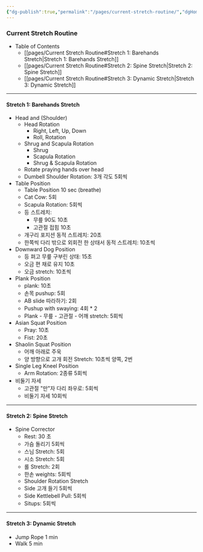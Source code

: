 ```yaml
---
{"dg-publish":true,"permalink":"/pages/current-stretch-routine/","dgHomeLink":true,"dgPassFrontmatter":false}
---
```



### Current Stretch Routine

- Table of Contents
	- [[pages/Current Stretch Routine#Stretch 1: Barehands Stretch|Stretch 1: Barehands Stretch]]
	- [[pages/Current Stretch Routine#Stretch 2: Spine Stretch|Stretch 2: Spine Stretch]]
	- [[pages/Current Stretch Routine#Stretch 3: Dynamic Stretch|Stretch 3: Dynamic Stretch]]
	
<div style="page-break-after: always;"></div>


---

 #### Stretch 1: Barehands Stretch
- Head and (Shoulder)
	- Head Rotation
		- Right, Left, Up, Down
		- Roll, Rotation
	- Shrug and Scapula Rotation
		- Shrug
		- Scapula Rotation
		- Shrug & Scapula Rotation
	- Rotate praying hands over head
	- Dumbell Shoulder Rotation: 3개 각도 5회씩
- Table Position
	- Table Position 10 sec (breathe)
	- Cat Cow: 5회
	- Scapula Rotation: 5회씩
	- 등 스트레치:
		- 무릎 90도 10초
		- 고관절 접힘 10초 
	- 개구리 포지션 동적 스트레치: 20초
	- 한쪽씩 다리 밖으로 외회전 한 상태서 동적 스트레치: 10초씩
- Downward Dog Position 
	- 등 펴고 무릎 구부린 상태: 15초
	- 오금 편 채로 유지 10초
	- 오금 stretch: 10초씩
- Plank Position
	- plank: 10초
	- 손목 pushup: 5회
	- AB slide 따라하기: 2회
	- Pushup with swaying: 4회 * 2
	- Plank - 무릎 - 고관절 - 어깨 stretch: 5회씩
- Asian Squat Position
	- Pray: 10초
	- Fist: 20초
- Shaolin Squat Position
	- 어깨 아래로 주욱
	- 양 방향으로 고개 회전 Stretch: 10초씩 양쪽, 2번
- Single Leg Kneel Position
	- Arm Rotation: 2종류 5회씩
- 비둘기 자세
	- 고관절 "만"자 다리 좌우로: 5회씩
	- 비둘기 자세 10회씩

<div style="page-break-after: always;"></div>


---

#### Stretch 2: Spine Stretch
- Spine Corrector
	- Rest: 30 초
	- 가슴 돌리기 5회씩
	- 스님 Stretch: 5회
	- 시소 Stretch: 5회
	- 롤 Stretch: 2회
	- 한손 weights: 5회씩
	- Shoulder Rotation Stretch
	- Side 고개 들기 5회씩
	- Side Kettlebell Pull: 5회씩
	- Situps: 5회씩


<div style="page-break-after: always;"></div>


---

#### Stretch 3: Dynamic Stretch
- Jump Rope 1 min
- Walk 5 min